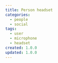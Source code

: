 ```yaml
---
title: Person headset
categories:
  - people
  - social
tags:
  - user
  - microphone
  - headset
created: 1.0.0
updated: 1.0.0
---
```

